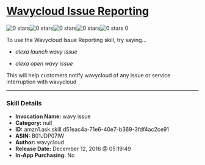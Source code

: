 # [Wavycloud Issue Reporting](http://alexa.amazon.com/#skills/amzn1.ask.skill.d51eac4a-71e6-40e7-b369-3fdf4ac2ce91)
![0 stars](../../images/ic_star_border_black_18dp_1x.png)![0 stars](../../images/ic_star_border_black_18dp_1x.png)![0 stars](../../images/ic_star_border_black_18dp_1x.png)![0 stars](../../images/ic_star_border_black_18dp_1x.png)![0 stars](../../images/ic_star_border_black_18dp_1x.png) 0

To use the Wavycloud Issue Reporting skill, try saying...

* *alexa launch wavy issue*

* *alexa open wavy issue*

This will help customers notify wavycloud of any issue or service interruption with wavycloud

***

### Skill Details

* **Invocation Name:** wavy issue
* **Category:** null
* **ID:** amzn1.ask.skill.d51eac4a-71e6-40e7-b369-3fdf4ac2ce91
* **ASIN:** B01JDP07IW
* **Author:** wavycloud
* **Release Date:** December 12, 2016 @ 05:19:49
* **In-App Purchasing:** No

